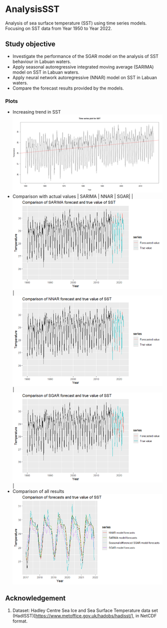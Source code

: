 # AnalysisSST
Analysis of sea surface temperature (SST) using time series models. Focusing on SST data from Year 1950 to Year 2022.

## Study objective
- Investigate the performance of the SGAR model on the analysis of SST behaviour in Labuan waters.
- Apply seasonal autoregressive integrated moving average (SARIMA) model on SST in Labuan waters.
- Apply neural network autoregressive (NNAR) model on SST in Labuan waters.
- Compare the forecast results provided by the models.

### Plots
- Increasing trend in SST
    ![SST data with trend](./images/time-series-plot-with-trend.png)
- Comparison with actual values
    | SARIMA | NNAR | SGAR|
    | ![SARIMA](./images/sarima-forecast-vs-actual.png) | ![NNAR](./images/nnar-forecast-vs-actual.png) | ![SGAR](./images/sgar-forecast-vs-actual.png) |
- Comparison of all results
    ![All results](./images/comparison-all-with-true.png)

## Acknowledgement
1. Dataset: Hadley Centre Sea Ice and Sea Surface Temperature data set (HadISST)[https://www.metoffice.gov.uk/hadobs/hadisst/], in NetCDF format.
